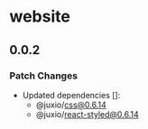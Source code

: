 # website

## 0.0.2

### Patch Changes

- Updated dependencies []:
  - @juxio/css@0.6.14
  - @juxio/react-styled@0.6.14
